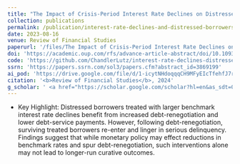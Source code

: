 ```yaml
---
title: "The Impact of Crisis-Period Interest Rate Declines on Distressed Borrowers"
collection: publications
permalink: /publication/interest-rate-declines-and-distressed-borrowers
date: 2023-08-16
venue: Review of Financial Studies
paperurl: '/files/The Impact of Crisis-Period Interest Rate Declines on Distressed Borrowers.pdf'
doi: 'https://academic.oup.com/rfs/advance-article-abstract/doi/10.1093/rfs/hhae051/7781688'
code: 'https://github.com/ChandlerLutz/interest-rate-declines-distressed-borrowers'
ssrn: 'https://papers.ssrn.com/sol3/papers.cfm?abstract_id=3869199'
ai_pod: 'https://drive.google.com/file/d/1-icytNHdoqqqCH9MFyEIcTfehfJ7r7XE/'
citation: '<b>Review of Financial Studies</b>, 2024'
g_scholar: ' <a href="https://scholar.google.com/scholar?hl=en&as_sdt=0%2C5&q=%22The+Impact+of+Crisis-Period+Interest+Rate+Declines+on+Distressed+Borrowers%22&btnG=#d=gs_cit&t=1692414076489&u=%2Fscholar%3Fq%3Dinfo%3AGTm3Cnd9dIMJ%3Ascholar.google.com%2F%26output%3Dcite%26scirp%3D0%26hl%3Den">Citation</a>'
---
```

* Key Highlight: Distressed borrowers treated with larger benchmark interest rate declines benefit from increased debt-renegotiation and lower debt-service payments. However, following debt-renegotiation, surviving treated borrowers re-enter and linger in serious delinquency. Findings suggest that while monetary policy may effect reductions in benchmark rates and spur debt-renegotiation, such interventions alone may not lead to longer-run curative outcomes.

	
	
	

